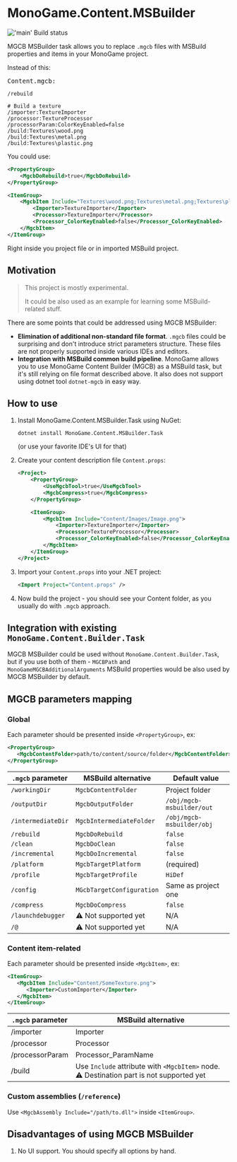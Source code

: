 # MonoGame.Content.MSBuilder

!['main' Build status](../../actions/workflows/build.yml/badge.svg?branch=main)


MGCB MSBuilder task allows you to replace `.mgcb` files with MSBuild properties and items in your MonoGame project.

Instead of this:

<kbd>Content.mgcb:</kbd>
```shell
/rebuild

# Build a texture
/importer:TextureImporter
/processor:TextureProcessor
/processorParam:ColorKeyEnabled=false
/build:Textures\wood.png
/build:Textures\metal.png
/build:Textures\plastic.png
```

You could use:
```xml
<PropertyGroup>
    <MgcbDoRebuild>true</MgcbDoRebuild>
</PropertyGroup>

<ItemGroup>
    <MgcbItem Include="Textures\wood.png;Textures\metal.png;Textures\plastic.png">
        <Importer>TextureImporter</Importer>
        <Processor>TextureImporter</Processor>
        <Processor_ColorKeyEnabled>false</Processor_ColorKeyEnabled>
    </MgcbItem>
</ItemGroup>
```

Right inside you project file or in imported MSBuild project.

## Motivation
> This project is mostly experimental.
> 
> It could be also used as an example for learning some MSBuild-related
stuff.

There are some points that could be addressed using MGCB MSBuilder:
- **Elimination of additional non-standard file format**. `.mgcb` files could be surprising and don't introduce strict parameters structure.
These files are not properly supported inside various IDEs and editors.
- **Integration with MSBuild common build pipeline**. MonoGame allows you to use MonoGame Content Builder (MGCB) as a MSBuild task,
but it's still relying on file format described above. It also does not support using dotnet tool `dotnet-mgcb` in easy way.

## How to use

1. Install MonoGame.Content.MSBuilder.Task using NuGet:

    `dotnet install MonoGame.Content.MSBuilder.Task`
   
    (or use your favorite IDE's UI for that)
2. Create your content description file `Content.props`:
    ```xml
    <Project>
        <PropertyGroup>
            <UseMgcbTool>true</UseMgcbTool>
            <MgcbCompress>true</MgcbCompress>
        </PropertyGroup>
   
        <ItemGroup>
            <MgcbItem Include="Content/Images/Image.png">
                <Importer>TextureImporter</Importer>
                <Processor>TextureProcessor</Processor>
                <Processor_ColorKeyEnabled>false</Processor_ColorKeyEnabled>
            </MgcbItem>
        </ItemGroup>
    </Project>
    ```
3. Import your `Content.props` into your .NET project:
   ```xml
   <Import Project="Content.props" />
   ```
4. Now build the project - you should see your Content folder, as you usually do with `.mgcb` approach.

## Integration with existing `MonoGame.Content.Builder.Task`

MGCB MSBuilder could be used without `MonoGame.Content.Builder.Task`, but if you use both of them -
`MGCBPath` and `MonoGameMGCBAdditionalArguments` MSBuild properties would be also used by MGCB MSBuilder by default.

## MGCB parameters mapping

### Global

Each parameter should be presented inside `<PropertyGroup>`, ex:
```xml
<PropertyGroup>
   <MgcbContentFolder>path/to/content/source/folder</MgcbContentFolder>
</PropertyGroup>
```

| `.mgcb` parameter  | MSBuild alternative       | Default value             |
|--------------------|---------------------------|---------------------------|
| `/workingDir`      | `MgcbContentFolder`       | Project folder            |
| `/outputDir`       | `MgcbOutputFolder`        | `/obj/mgcb-msbuilder/out` |
| `/intermediateDir` | `MgcbIntermediateFolder`  | `/obj/mgcb-msbuilder/obj` |
| `/rebuild`         | `MgcbDoRebuild`           | `false`                   |
| `/clean`           | `MgcbDoClean`             | `false`                   |
| `/incremental`     | `MgcbDoIncremental`       | `false`                   |
| `/platform`        | `MgcbTargetPlatform`      | (required)                |
| `/profile`         | `MgcbTargetProfile`       | `HiDef`                   |
| `/config`          | `MGcbTargetConfiguration` | Same as project one       |
| `/compress`        | `MgcbDoCompress`          | `false`                   |
| `/launchdebugger`  | ⚠ Not supported yet       | N/A                       |
| `/@`               | ⚠ Not supported yet       | N/A                       |

### Content item-related

Each parameter should be presented inside `<MgcbItem>`, ex:
```xml
<ItemGroup>
   <MgcbItem Include="Content/SomeTexture.png">
      <Importer>CustomImporter</Importer>
   </MgcbItem>
</ItemGroup>
```

| `.mgcb` parameter | MSBuild alternative                                                                     |
|-------------------|-----------------------------------------------------------------------------------------|
| /importer         | Importer                                                                                |
| /processor        | Processor                                                                               |
| /processorParam   | Processor_ParamName                                                                     |
| /build            | Use `Include` attribute with `<MgcbItem>` node. ⚠ Destination part is not supported yet |

### Custom assemblies (`/reference`)

Use `<MgcbAssembly Include="/path/to.dll">` inside `<ItemGroup>`.

## Disadvantages of using MGCB MSBuilder
1. No UI support. You should specify all options by hand.